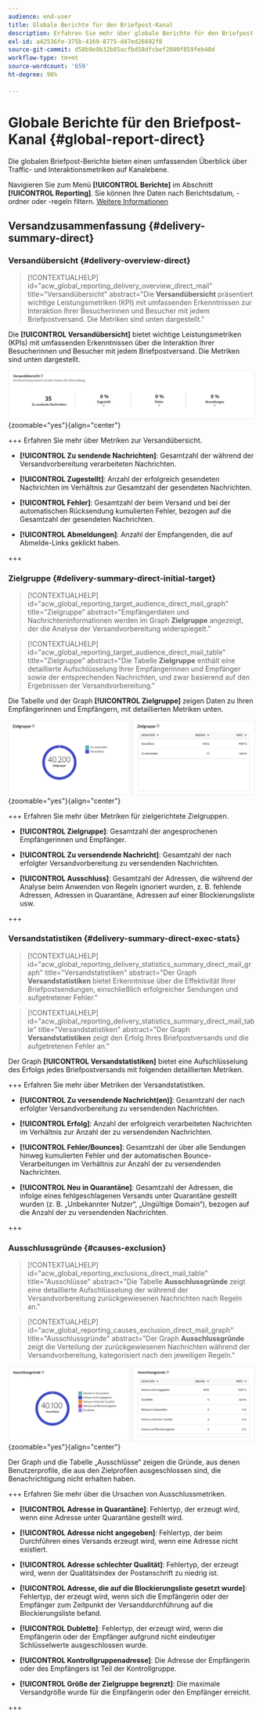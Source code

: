 ```yaml
---
audience: end-user
title: Globale Berichte für den Briefpost-Kanal
description: Erfahren Sie mehr über globale Berichte für den Briefpost-Kanal
exl-id: a42536fe-375b-4169-8775-d47ed26692f8
source-git-commit: d58b9e9b32b85acfbd58dfcbef2000f859feb40d
workflow-type: tm+mt
source-wordcount: '659'
ht-degree: 96%

---
```


# Globale Berichte für den Briefpost-Kanal {#global-report-direct}

Die globalen Briefpost-Berichte bieten einen umfassenden Überblick über Traffic- und Interaktionsmetriken auf Kanalebene.

Navigieren Sie zum Menü **[!UICONTROL Berichte]** im Abschnitt **[!UICONTROL Reporting]**. Sie können Ihre Daten nach Berichtsdatum, -ordner oder -regeln filtern. [Weitere Informationen](global-reports.md)

## Versandzusammenfassung {#delivery-summary-direct}

### Versandübersicht {#delivery-overview-direct}

>[!CONTEXTUALHELP]
>id="acw_global_reporting_delivery_overview_direct_mail"
>title="Versandübersicht"
>abstract="Die **Versandübersicht** präsentiert wichtige Leistungsmetriken (KPI) mit umfassenden Erkenntnissen zur Interaktion Ihrer Besucherinnen und Besucher mit jedem Briefpostversand. Die Metriken sind unten dargestellt."

Die **[!UICONTROL Versandübersicht]** bietet wichtige Leistungsmetriken (KPIs) mit umfassenden Erkenntnissen über die Interaktion Ihrer Besucherinnen und Besucher mit jedem Briefpostversand. Die Metriken sind unten dargestellt.

![Dieses Bild zeigt die Metriken der Versandübersicht für Briefpost-Sendungen.](assets/global_report_direct_mail_delivery_overview.png){zoomable="yes"}{align="center"}

+++ Erfahren Sie mehr über Metriken zur Versandübersicht.

* **[!UICONTROL Zu sendende Nachrichten]**: Gesamtzahl der während der Versandvorbereitung verarbeiteten Nachrichten.

* **[!UICONTROL Zugestellt]**: Anzahl der erfolgreich gesendeten Nachrichten im Verhältnis zur Gesamtzahl der gesendeten Nachrichten.

* **[!UICONTROL Fehler]**: Gesamtzahl der beim Versand und bei der automatischen Rücksendung kumulierten Fehler, bezogen auf die Gesamtzahl der gesendeten Nachrichten.

* **[!UICONTROL Abmeldungen]**: Anzahl der Empfangenden, die auf Abmelde-Links geklickt haben.

+++

### Zielgruppe {#delivery-summary-direct-initial-target}

>[!CONTEXTUALHELP]
>id="acw_global_reporting_target_audience_direct_mail_graph"
>title="Zielgruppe"
>abstract="Empfängerdaten und Nachrichteninformationen werden im Graph **Zielgruppe** angezeigt, der die Analyse der Versandvorbereitung widerspiegelt."

>[!CONTEXTUALHELP]
>id="acw_global_reporting_target_audience_direct_mail_table"
>title="Zielgruppe"
>abstract="Die Tabelle **Zielgruppe** enthält eine detaillierte Aufschlüsselung Ihrer Empfängerinnen und Empfänger sowie der entsprechenden Nachrichten, und zwar basierend auf den Ergebnissen der Versandvorbereitung."

Die Tabelle und der Graph **[!UICONTROL Zielgruppe]** zeigen Daten zu Ihren Empfängerinnen und Empfängern, mit detaillierten Metriken unten.

![Dieses Bild zeigt die Metriken der angesprochenen Zielgruppe für Briefpost-Sendungen.](assets/global_report_direct_mail_targeted_audience.png){zoomable="yes"}{align="center"}

+++ Erfahren Sie mehr über Metriken für zielgerichtete Zielgruppen.

* **[!UICONTROL Zielgruppe]**: Gesamtzahl der angesprochenen Empfängerinnen und Empfänger.

* **[!UICONTROL Zu versendende Nachricht]**: Gesamtzahl der nach erfolgter Versandvorbereitung zu versendenden Nachrichten.

* **[!UICONTROL Ausschluss]**: Gesamtzahl der Adressen, die während der Analyse beim Anwenden von Regeln ignoriert wurden, z. B. fehlende Adressen, Adressen in Quarantäne, Adressen auf einer Blockierungsliste usw.

+++

### Versandstatistiken {#delivery-summary-direct-exec-stats}

>[!CONTEXTUALHELP]
>id="acw_global_reporting_delivery_statistics_summary_direct_mail_graph"
>title="Versandstatistiken"
>abstract="Der Graph **Versandstatistiken** bietet Erkenntnisse über die Effektivität Ihrer Briefpostsendungen, einschließlich erfolgreicher Sendungen und aufgetretener Fehler."

>[!CONTEXTUALHELP]
>id="acw_global_reporting_delivery_statistics_summary_direct_mail_table"
>title="Versandstatistiken"
>abstract="Der Graph **Versandstatistiken** zeigt den Erfolg Ihres Briefpostversands und die aufgetretenen Fehler an."

Der Graph **[!UICONTROL Versandstatistiken]** bietet eine Aufschlüsselung des Erfolgs jedes Briefpostversands mit folgenden detaillierten Metriken.

+++ Erfahren Sie mehr über Metriken der Versandstatistiken.

* **[!UICONTROL Zu versendende Nachricht(en)]**: Gesamtzahl der nach erfolgter Versandvorbereitung zu versendenden Nachrichten.

* **[!UICONTROL Erfolg]**: Anzahl der erfolgreich verarbeiteten Nachrichten im Verhältnis zur Anzahl der zu versendenden Nachrichten.

* **[!UICONTROL Fehler/Bounces]**: Gesamtzahl der über alle Sendungen hinweg kumulierten Fehler und der automatischen Bounce-Verarbeitungen im Verhältnis zur Anzahl der zu versendenden Nachrichten.

* **[!UICONTROL Neu in Quarantäne]**: Gesamtzahl der Adressen, die infolge eines fehlgeschlagenen Versands unter Quarantäne gestellt wurden (z. B. „Unbekannter Nutzer“, „Ungültige Domain“), bezogen auf die Anzahl der zu versendenden Nachrichten.

+++

### Ausschlussgründe {#causes-exclusion}

>[!CONTEXTUALHELP]
>id="acw_global_reporting_exclusions_direct_mail_table"
>title="Ausschlüsse"
>abstract="Die Tabelle **Ausschlussgründe** zeigt eine detaillierte Aufschlüsselung der während der Versandvorbereitung zurückgewiesenen Nachrichten nach Regeln an."

>[!CONTEXTUALHELP]
>id="acw_global_reporting_causes_exclusion_direct_mail_graph"
>title="Ausschlussgründe"
>abstract="Der Graph **Ausschlussgründe** zeigt die Verteilung der zurückgewiesenen Nachrichten während der Versandvorbereitung, kategorisiert nach den jeweiligen Regeln."

![Dieses Bild zeigt die Gründe von Ausschlussmetriken für Briefpost-Sendungen.](assets/global_report_direct_mail_exclusions.png){zoomable="yes"}{align="center"}

Der Graph und die Tabelle „Ausschlüsse“ zeigen die Gründe, aus denen Benutzerprofile, die aus den Zielprofilen ausgeschlossen sind, die Benachrichtigung nicht erhalten haben.

+++ Erfahren Sie mehr über die Ursachen von Ausschlussmetriken.

* **[!UICONTROL Adresse in Quarantäne]**: Fehlertyp, der erzeugt wird, wenn eine Adresse unter Quarantäne gestellt wird.

* **[!UICONTROL Adresse nicht angegeben]**: Fehlertyp, der beim Durchführen eines Versands erzeugt wird, wenn eine Adresse nicht existiert.

* **[!UICONTROL Adresse schlechter Qualität]**: Fehlertyp, der erzeugt wird, wenn der Qualitätsindex der Postanschrift zu niedrig ist.

* **[!UICONTROL Adresse, die auf die Blockierungsliste gesetzt wurde]**: Fehlertyp, der erzeugt wird, wenn sich die Empfängerin oder der Empfänger zum Zeitpunkt der Versanddurchführung auf die Blockierungsliste befand.

* **[!UICONTROL Dublette]**: Fehlertyp, der erzeugt wird, wenn die Empfängerin oder der Empfänger aufgrund nicht eindeutiger Schlüsselwerte ausgeschlossen wurde.

* **[!UICONTROL Kontrollgruppenadresse]**: Die Adresse der Empfängerin oder des Empfängers ist Teil der Kontrollgruppe.

* **[!UICONTROL Größe der Zielgruppe begrenzt]**: Die maximale Versandgröße wurde für die Empfängerin oder den Empfänger erreicht.

+++